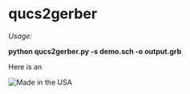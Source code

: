 <h1>qucs2gerber</h1>

<p><i>Usage:</i></p>

<p><b>python qucs2gerber.py -s demo.sch -o output.grb</b></p>

<p>Here is an</p>
<img src="https://www.carrelec.com/images/made_in_usa.png" alt="Made in the USA" />
